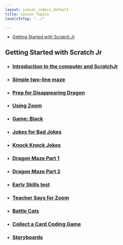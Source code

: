 ```yaml
---
layout: junior_coders_default
title: Lesson Topics
levelsToTop: "../"

---
```

* [Getting Started with Scratch Jr](#getting-started-with-scratch-jr)



## Getting Started with Scratch Jr

* ### [Introduction to the computer and ScratchJr](./jc_a_001.html)
* ### [Simple two-line maze](./jc_a_002.html)
* ### [Prep for Disappearing Dragon](./jc_a_003.html)
* ### [Using Zoom](./usingZoom.html)
* ### [Game: Black](./gameBlack.html)
* ### [Jokes for Bad Jokes](./JokesForBadJokes.html)
* ### [Knock Knock Jokes](./KnockKnockJokes.html)
* ### [Dragon Maze Part 1](./DragonMazept1.html) 
* ### [Dragon Maze Part 2](./DragonMazePart2.html) 
* ### [Early Skills test](./20200427SkillsTest.html) 
* ### [Teacher Says for Zoom](./TeacherSays.html) 
* ### [Battle Cats](./BattleCats.html) 
* ### [Collect a Card Coding Game](./Collect-a-CardCodingGame.html) 
* ### [Storyboards](./Storyboards.md) 